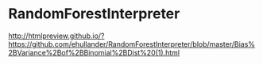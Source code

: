 # RandomForestInterpreter

http://htmlpreview.github.io/?https://github.com/ehullander/RandomForestInterpreter/blob/master/Bias%2BVariance%2Bof%2BBinomial%2BDist%20(1).html